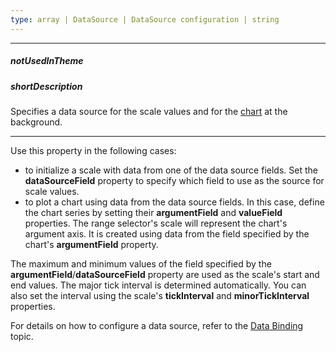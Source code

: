 ```yaml
---
type: array | DataSource | DataSource configuration | string
---
```

---
##### notUsedInTheme

##### shortDescription
Specifies a data source for the scale values and for the [chart](/api-reference/20%20Data%20Visualization%20Widgets/25%20dxRangeSelector/1%20Configuration/chart '/Documentation/ApiReference/Data_Visualization_Widgets/dxRangeSelector/Configuration/chart/') at the background.

---
Use this property in the following cases:

* to initialize a scale with data from one of the data source fields. Set the **dataSourceField** property to specify which field to use as the source for scale values.
* to plot a chart using data from the data source fields. In this case, define the chart series by setting their **argumentField** and **valueField** properties. The range selector's scale will represent the chart's argument axis. It is created using data from the field specified by the chart's **argumentField** property.

The maximum and minimum values of the field specified by the **argumentField**/**dataSourceField** property are used as the scale's start and end values. The major tick interval is determined automatically. You can also set the interval using the scale's **tickInterval** and **minorTickInterval** properties.

For details on how to configure a data source, refer to the [Data Binding](/concepts/20%20Data%20Visualization/10%20Charts/40%20Data%20Binding '/Documentation/Guide/Data_Visualization/Charts/Data_Binding/') topic.